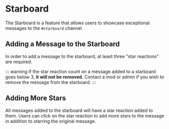 # Starboard

The Starboard is a feature that allows users to showcase exceptional messages to the `#starboard` channel.

## Adding a Message to the Starboard

In order to add a message to the starboard, at least three "star reactions" are required.

::: warning
If the star reaction count on a message added to a starboard goes below 3, **it will not be removed**. Contact a mod or
admin if you wish to remove the message from the starboard.
:::

## Adding More Stars

All messages added to the starboard will have a star reaction added to them. Users can click on the star reaction to add
more stars to the message in addition to starring the original message.
